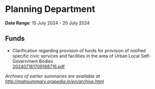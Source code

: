 # Planning Department

**Date Range**: 15 July 2024 - 20 July 2024


## Funds
- Clarification regarding provision of funds for provision of notified specific civic services and facilities in the area of Urban Local Self-Government Bodies\
  [202407161709168716.pdf](https://gr.maharashtra.gov.in/Site/Upload/Government%20Resolutions/English/202407161709168716.pdf)


*Archives of earlier summaries are available at http://mahsummary.orgpedia.in/en/archive.html*